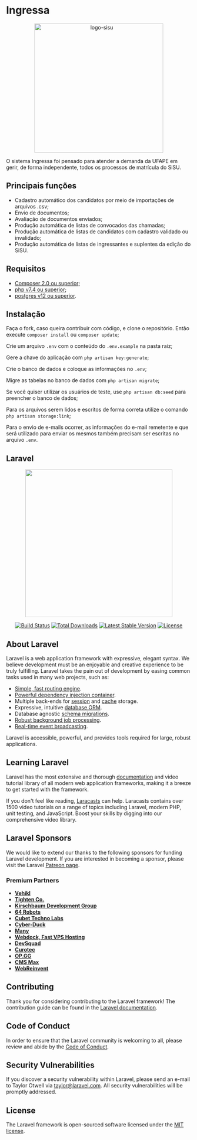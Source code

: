 # Ingressa

<p align="center"><a href="https://ibb.co/CWH28SP"><img src="https://i.ibb.co/Pt6QjVD/logo-sisu.png" alt="logo-sisu" border="0" width="350px"></a></p>

O sistema Ingressa foi pensado para atender a demanda da UFAPE em gerir, de forma independente, todos os processos de matrícula do SiSU.

## Principais funções

- Cadastro automático dos candidatos por meio de importações de arquivos .csv;
- Envio de documentos;
- Avaliação de documentos enviados;
- Produção automática de listas de convocados das chamadas;
- Produção automática de listas de candidatos com cadastro validado ou invalidado;
- Produção automática de listas de ingressantes e suplentes da edição do SiSU.

## Requisitos

- [Composer 2.0 ou superior](https://getcomposer.org/);
- [php v7.4 ou superior](https://www.php.net/);
- [postgres v12 ou superior](https://www.postgresql.org/).

## Instalação

Faça o fork, caso queira contribuir com código, e clone o repositório. Então execute `composer install` ou `composer update`;

Crie um arquivo `.env` com o conteúdo do `.env.example` na pasta raiz;

Gere a chave do aplicação com `php artisan key:generate`;

Crie o banco de dados e coloque as informações no `.env`;

Migre as tabelas no banco de dados com `php artisan migrate`;

Se você quiser utilizar os usuários de teste, use `php artisan db:seed` para preencher o banco de dados;

Para os arquivos serem lidos e escritos de forma correta utilize o comando `php artisan storage:link`;

Para o envio de e-mails ocorrer, as informações do e-mail remetente e que será utilizado para enviar os mesmos também precisam ser escritas no arquivo `.env`.

## Laravel

<p align="center"><a href="https://laravel.com" target="_blank"><img src="https://raw.githubusercontent.com/laravel/art/master/logo-lockup/5%20SVG/2%20CMYK/1%20Full%20Color/laravel-logolockup-cmyk-red.svg" width="400"></a></p>

<p align="center">
<a href="https://travis-ci.org/laravel/framework"><img src="https://travis-ci.org/laravel/framework.svg" alt="Build Status"></a>
<a href="https://packagist.org/packages/laravel/framework"><img src="https://img.shields.io/packagist/dt/laravel/framework" alt="Total Downloads"></a>
<a href="https://packagist.org/packages/laravel/framework"><img src="https://img.shields.io/packagist/v/laravel/framework" alt="Latest Stable Version"></a>
<a href="https://packagist.org/packages/laravel/framework"><img src="https://img.shields.io/packagist/l/laravel/framework" alt="License"></a>
</p>

## About Laravel

Laravel is a web application framework with expressive, elegant syntax. We believe development must be an enjoyable and creative experience to be truly fulfilling. Laravel takes the pain out of development by easing common tasks used in many web projects, such as:

- [Simple, fast routing engine](https://laravel.com/docs/routing).
- [Powerful dependency injection container](https://laravel.com/docs/container).
- Multiple back-ends for [session](https://laravel.com/docs/session) and [cache](https://laravel.com/docs/cache) storage.
- Expressive, intuitive [database ORM](https://laravel.com/docs/eloquent).
- Database agnostic [schema migrations](https://laravel.com/docs/migrations).
- [Robust background job processing](https://laravel.com/docs/queues).
- [Real-time event broadcasting](https://laravel.com/docs/broadcasting).

Laravel is accessible, powerful, and provides tools required for large, robust applications.

## Learning Laravel

Laravel has the most extensive and thorough [documentation](https://laravel.com/docs) and video tutorial library of all modern web application frameworks, making it a breeze to get started with the framework.

If you don't feel like reading, [Laracasts](https://laracasts.com) can help. Laracasts contains over 1500 video tutorials on a range of topics including Laravel, modern PHP, unit testing, and JavaScript. Boost your skills by digging into our comprehensive video library.

## Laravel Sponsors

We would like to extend our thanks to the following sponsors for funding Laravel development. If you are interested in becoming a sponsor, please visit the Laravel [Patreon page](https://patreon.com/taylorotwell).

### Premium Partners

- **[Vehikl](https://vehikl.com/)**
- **[Tighten Co.](https://tighten.co)**
- **[Kirschbaum Development Group](https://kirschbaumdevelopment.com)**
- **[64 Robots](https://64robots.com)**
- **[Cubet Techno Labs](https://cubettech.com)**
- **[Cyber-Duck](https://cyber-duck.co.uk)**
- **[Many](https://www.many.co.uk)**
- **[Webdock, Fast VPS Hosting](https://www.webdock.io/en)**
- **[DevSquad](https://devsquad.com)**
- **[Curotec](https://www.curotec.com/services/technologies/laravel/)**
- **[OP.GG](https://op.gg)**
- **[CMS Max](https://www.cmsmax.com/)**
- **[WebReinvent](https://webreinvent.com/?utm_source=laravel&utm_medium=github&utm_campaign=patreon-sponsors)**

## Contributing

Thank you for considering contributing to the Laravel framework! The contribution guide can be found in the [Laravel documentation](https://laravel.com/docs/contributions).

## Code of Conduct

In order to ensure that the Laravel community is welcoming to all, please review and abide by the [Code of Conduct](https://laravel.com/docs/contributions#code-of-conduct).

## Security Vulnerabilities

If you discover a security vulnerability within Laravel, please send an e-mail to Taylor Otwell via [taylor@laravel.com](mailto:taylor@laravel.com). All security vulnerabilities will be promptly addressed.

## License

The Laravel framework is open-sourced software licensed under the [MIT license](https://opensource.org/licenses/MIT).
